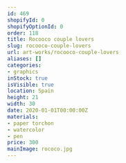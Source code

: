 ```yaml
---
id: 469
shopifyId: 0
shopifyOptionId: 0
order: 118
title: Rocooco couple lovers
slug: rocooco-couple-lovers
url: art-works/rocooco-couple-lovers
aliases: []
categories:
- graphics
inStock: true
isVisible: true
location: Spain
height: 21
width: 30
date: 2020-01-01T00:00:00Z
materials:
- paper torchon
- watercolor
- pen
price: 300
mainImage: rococo.jpg
---
```

